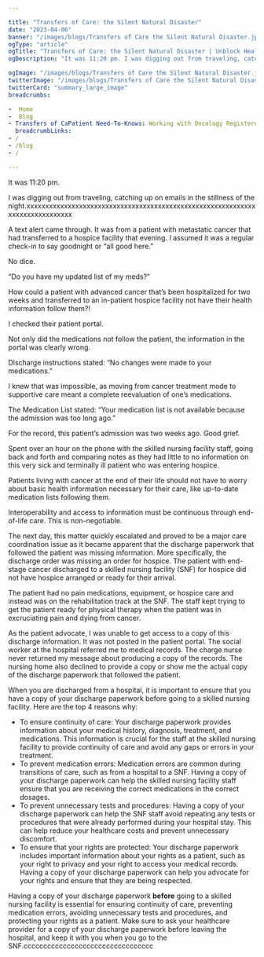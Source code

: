```yaml
---

title: "Transfers of Care: the Silent Natural Disaster"
date: "2023-04-06"
banner: "/images/blogs/Transfers of Care the Silent Natural Disaster.jpg"
ogType: "article"
ogTitle: "Transfers of Care: the Silent Natural Disaster | Unblock Health"
ogDescription: "It was 11:20 pm. I was digging out from traveling, catching up on emails in the stillness of the night."

ogImage: "/images/blogs/Transfers of Care the Silent Natural Disaster.jpg"
twitterImage: "/images/blogs/Transfers of Care the Silent Natural Disaster.jpg"
twitterCard: "summary_large_image"
breadcrumbs:

-  Home
-  Blog
- Transfers of CaPatient Need-To-Knows: Working with Oncology Registered Dieticiansre - the Silent Natural Disaster
  breadcrumbLinks:
- /
- /blog
- /

---
```


It was 11:20 pm.

I was digging out from traveling, catching up on emails in the stillness of the night.xxxxxxxxxxxxxxxxxxxxxxxxxxxxxxxxxxxxxxxxxxxxxxxxxxxxxxxxxxxxxxxxxxxxxxxxxxxxxx

A text alert came through. It was from a patient with metastatic cancer that had transferred to a hospice facility that evening. I assumed it was a regular check-in to say goodnight or “all good here.”

No dice.

“Do you have my updated list of my meds?”

How could a patient with advanced cancer that’s been hospitalized for two weeks and transferred to an in-patient hospice facility not have their health information follow them?!

I checked their patient portal.

Not only did the medications not follow the patient, the information in the portal was clearly wrong.

Discharge instructions stated: “No changes were made to your medications.”

I knew that was impossible, as moving from cancer treatment mode to supportive care meant a complete reevaluation of one’s medications.

The Medication List stated: “Your medication list is not available because the admission was too long ago.”

For the record, this patient’s admission was two weeks ago. Good grief.

Spent over an hour on the phone with the skilled nursing facility staff, going back and forth and comparing notes as they had little to no information on this very sick and terminally ill patient who was entering hospice.

Patients living with cancer at the end of their life should not have to worry about basic health information necessary for their care, like up-to-date medication lists following them.

Interoperability and access to information must be continuous through end-of-life care. This is non-negotiable.

The next day, this matter quickly escalated and proved to be a major care coordination issue as it became apparent that the discharge paperwork that followed the patient was missing information. More specifically, the discharge order was missing an order for hospice. The patient with end-stage cancer discharged to a skilled nursing facility (SNF) for hospice did not have hospice arranged or ready for their arrival.

The patient had no pain medications, equipment, or hospice care and instead was on the rehabilitation track at the SNF. The staff kept trying to get the patient ready for physical therapy when the patient was in excruciating pain and dying from cancer.

As the patient advocate, I was unable to get access to a copy of this discharge information. It was not posted in the patient portal. The social worker at the hospital referred me to medical records. The charge nurse never returned my message about producing a copy of the records. The nursing home also declined to provide a copy or show me the actual copy of the discharge paperwork that followed the patient.

When you are discharged from a hospital, it is important to ensure that you have a copy of your discharge paperwork before going to a skilled nursing facility. Here are the top 4 reasons why:

* To ensure continuity of care: Your discharge paperwork provides information about your medical history, diagnosis, treatment, and medications. This information is crucial for the staff at the skilled nursing facility to provide continuity of care and avoid any gaps or errors in your treatment.
* To prevent medication errors: Medication errors are common during transitions of care, such as from a hospital to a SNF. Having a copy of your discharge paperwork can help the skilled nursing facility staff ensure that you are receiving the correct medications in the correct dosages.
* To prevent unnecessary tests and procedures: Having a copy of your discharge paperwork can help the SNF staff avoid repeating any tests or procedures that were already performed during your hospital stay. This can help reduce your healthcare costs and prevent unnecessary discomfort.
* To ensure that your rights are protected: Your discharge paperwork includes important information about your rights as a patient, such as your right to privacy and your right to access your medical records. Having a copy of your discharge paperwork can help you advocate for your rights and ensure that they are being respected.

Having a copy of your discharge paperwork **before** going to a skilled nursing facility is essential for ensuring continuity of care, preventing medication errors, avoiding unnecessary tests and procedures, and protecting your rights as a patient. Make sure to ask your healthcare provider for a copy of your discharge paperwork before leaving the hospital, and keep it with you when you go to the SNF.ccccccccccccccccccccccccccccccccc